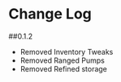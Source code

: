 
# Change Log

##0.1.2

- Removed Inventory Tweaks
- Removed Ranged Pumps
- Removed Refined storage

